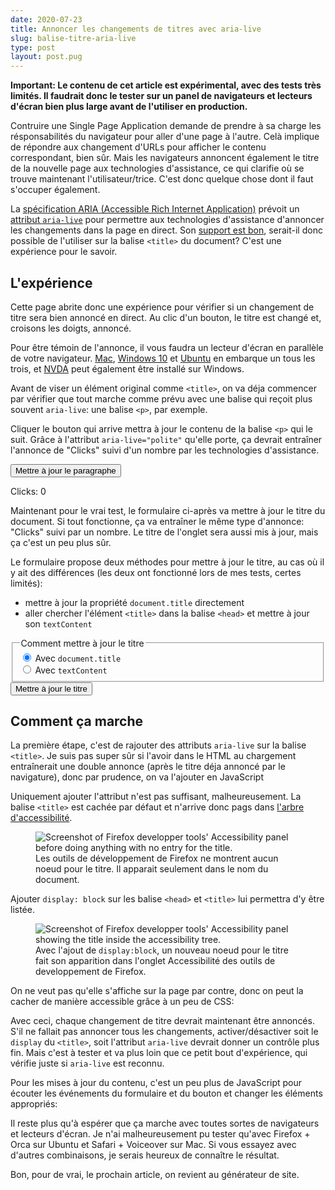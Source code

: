 ```yaml
---
date: 2020-07-23
title: Annoncer les changements de titres avec aria-live
slug: balise-titre-aria-live
type: post
layout: post.pug
---
```

<p class="note">
<strong>
Important: Le contenu de cet article est expérimental, avec des tests très limités. Il faudrait donc le tester sur un panel de navigateurs et lecteurs d'écran bien plus large avant de l'utiliser en production.
</strong>
</p>

Contruire une <span lang="en">Single Page Application</span> demande de prendre à sa charge les résponsabilités du navigateur pour aller d'une page à l'autre. Celà implique de répondre aux changement d'URLs pour afficher le contenu correspondant, bien sûr. Mais les navigateurs annoncent également le titre de la nouvelle page aux technologies d'assistance, ce qui clarifie où se trouve maintenant l'utilisateur/trice. C'est donc quelque chose dont il faut s'occuper également.

La <a href="https://www.w3.org/TR/wai-aria-1.1/" hreflang="en">spécification ARIA (Accessible Rich Internet Application)</a> prévoit un [attribut `aria-live`][aria-live] pour permettre aux technologies d'assistance d'annoncer les changements dans la page en direct. Son <a href="https://a11ysupport.io/tech/aria/aria-live_attribute" hreflang="en">support est bon</a>, serait-il donc possible de l'utiliser sur la balise `<title>` du document? C'est une expérience pour le savoir.

L'expérience
---

Cette page abrite donc une expérience pour vérifier si un changement de titre sera bien annoncé en direct. Au clic d'un bouton, le titre est changé et, croisons les doigts, annoncé.

<div class="note font-size--inherit">

Pour être témoin de l'annonce, il vous faudra un lecteur d'écran en parallèle de votre navigateur. [Mac][voiceover], [Windows 10][narrator] et [Ubuntu][orca] en embarque un tous les trois, et <a href="https://www.nvaccess.org/download/" hreflang="en">NVDA</a> peut également être installé sur Windows.

</div>

Avant de viser un élément original comme `<title>`, on va déja commencer par vérifier que tout marche comme prévu avec une balise qui reçoit plus souvent `aria-live`: une balise `<p>`, par exemple.

Cliquer le bouton qui arrive mettra à jour le contenu de la balise `<p>` qui le suit. Grâce à l'attribut `aria-live="polite"` qu'elle porte, ça devrait entraîner l'annonce de "Clicks" suivi d'un nombre par les technologies d'assistance.

<div class="interactive">
  <button data-target="live-div">Mettre à jour le paragraphe</button>
  <p id="live-div" lang="en">Clicks: 0</p>
</div>

Maintenant pour le vrai test, le formulaire ci-après va mettre à jour le titre du document. Si tout fonctionne, ça va entraîner le même type d'annonce: "Clicks" suivi par un nombre. Le titre de l'onglet sera aussi mis à jour, mais ça c'est un peu plus sûr.

Le formulaire propose deux méthodes pour mettre à jour le titre, au cas où il y ait des différences (les deux ont fonctionné lors de mes tests, certes limités):

- mettre à jour la propriété `document.title` directement
- aller chercher l'élément `<title>` dans la balise `<head>` et mettre à jour son `textContent`

<form class="interactive">
  <fieldset>
    <legend>Comment mettre à jour le titre</legend>
    <div class="radio">
      <input checked id="updateType-property" name="updateType" type="radio" value="property">
      <label for="updateType-property">Avec
        <code>document.title</code>
      </label>
    </div>
    <div class="radio">
      <input id="updateType-element" name="updateType" type="radio" value="element">
      <label for="updateType-element">Avec
        <code>textContent</code>
      </label>
    </div>
  </fieldset>
  <button>Mettre à jour le titre</button>
</form>

Comment ça marche
---

La première étape, c'est de rajouter des attributs `aria-live` sur la balise `<title>`. Je suis pas super sûr si l'avoir dans le HTML au chargement entraînerait une double annonce (après le titre déja annoncé par le navigature), donc par prudence, on va l'ajouter en JavaScript

<script type="application/javascript">
  var titleElement = document
    .head
    .querySelector("title");
  // L'annonce est importante, donc on part sur `assertive`
  // ce qui interrompra les autres annonces
  titleElement.setAttribute('aria-live', 'assertive');

  // On l'ajoute aussi au `<p>`, mais sans couper la parole cette fois
  document.getElementById('live-div').setAttribute('aria-live','polite');

</script>

Uniquement ajouter l'attribut n'est pas suffisant, malheureusement. La balise `<title>` est cachée par défaut et n'arrive donc pags dans <a href="https://developers.google.com/web/fundamentals/accessibility/semantics-builtin/the-accessibility-tree" hreflang="en">l'arbre d'accessibilité</a>.

<figure>
<img src="/media/title-not-in-accessibility-tree.png" alt="Screenshot of Firefox developper tools' Accessibility panel before doing anything with no entry for the title.">
<figcaption  class="no-default-spacing"> Les outils de développement de Firefox ne montrent aucun noeud pour le titre. Il apparait seulement dans le nom du document.</figcaption>
</figure>

Ajouter `display: block` sur les balise `<head>` et `<title>` lui permettra d'y être listée.

<figure>
<img src="/media/title-in-accessibility-tree.png" alt="Screenshot of Firefox developper tools' Accessibility panel showing the title inside the accessibility tree.">
<figcaption class="no-default-spacing">Avec l'ajout de <code>display:block</code>, un nouveau noeud pour le titre fait son apparition dans l'onglet Accessibilité des outils de developpement de Firefox.</figcaption>
</figure>

On ne veut pas qu'elle s'affiche sur la page par contre, donc on peut la cacher de manière accessible grâce à un peu de CSS:

<style>
  head {
    display: block;
  }

  title {
    display: block;
    /*
      Mixin `visually-hidden` de Bootstrap
      https://github.com/twbs/bootstrap/blob/main/scss/mixins/_screen-reader.scss#L8
    */
    position: absolute !important;
    width: 1px !important;
    height: 1px !important;
    padding: 0 !important;
    margin: -1px !important;
    overflow: hidden !important;
    clip: rect(0, 0, 0, 0) !important;
    white-space: nowrap !important;
    border: 0 !important;
  }

</style>

Avec ceci, chaque changement de titre devrait maintenant être annoncés. S'il ne fallait pas annoncer tous les changements, activer/désactiver soit le `display` du `<title>`, soit l'attribut `aria-live` devrait donner un contrôle plus fin. Mais c'est à tester et va plus loin que ce petit bout d'expérience, qui vérifie juste si `aria-live` est reconnu.

Pour les mises à jour du contenu, c'est un peu plus de JavaScript pour écouter les événements du formulaire et du bouton et changer les éléments appropriés:

<script type="application/javascript">
  var value = 0;
  var content = "Clicks: " + value;

  function updateContent() {
    value++;
    content = "Clicks: " + value;
  }
  document.addEventListener("click", function(event) {
    // On prend uniquement les clics sur les boutons
    if (event.target.tagName == "BUTTON") {
      // En ne considérant que ceux qui annoncent une cible
      // par l'attribut `data-target`
      var updateTarget = event.target.getAttribute("data-target");
      if (updateTarget) {
        updateContent();
        document.getElementById(updateTarget).innerHTML = content;
      }
    }
  });

  document.addEventListener('submit', function(event) {
    // Sans ça, la page se recharge, oups!
    event.preventDefault();
    updateContent();
    // On récupère quelle méthode utiliser 
    // pour mettre à jour le titre
    if (document.querySelector('[name="updateType"]:checked').value === 'property') {
      document.title = content;
    } else {
      document.head.querySelector('title').textContent = content;
    }
  });

</script>

Il reste plus qu'à espérer que ça marche avec toutes sortes de navigateurs et lecteurs d'écran. Je n'ai malheureusement pu tester qu'avec Firefox + Orca sur Ubuntu et Safari + Voiceover sur Mac. Si vous essayez avec d'autres combinaisons, je serais heureux de connaître le résultat.

Bon, pour de vrai, le prochain article, on revient au générateur de site.

[aria-live]: https://developer.mozilla.org/fr/docs/Accessibilit%C3%A9/ARIA/Zones_live_ARIA
[voiceover]: https://help.apple.com/voiceover/mac/10.15/?lang=fr
[narrator]: https://support.microsoft.com/fr-fr/help/22798/windows-10-complete-guide-to-narrator
[orca]: https://help.gnome.org/users/orca/stable/index.html.fr
